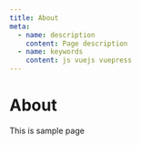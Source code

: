```yaml
---
title: About
meta:
  - name: description
    content: Page description
  - name: keywords
    content: js vuejs vuepress
---
```


# About

This is sample page
